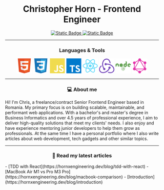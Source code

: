 <h1 align='center'>Christopher Horn - Frontend Engineer</h1>
<p align="center">
    <a href="https://hornxengineering.dev">
        <img alt="Static Badge" src="https://img.shields.io/badge/hornxengineering.dev-blue?style=for-the-badge&logo=homepage&logoColor=darkblue">
    </a>
    <a href="www.linkedin.com/in/christopher-horn-a559b9175">
        <img alt="Static Badge" src="https://img.shields.io/badge/-%40christopher_horn-blue?style=for-the-badge&logo=linkedin&logoSize=auto&labelColor=linkedin&color=%230e76a8">
    </a>
</p>
<hr>
<h3 align="center">Languages & Tools</h3>

<p align="center">
    <a href="https://www.w3.org/html/" target="_blank"><img alt="HTML5" width="50px" height="50px" src="https://raw.githubusercontent.com/devicons/devicon/master/icons/html5/html5-original.svg" /></a>
    <a href="https://www.w3schools.com/css/" target="_blank"><img alt="CSS3" width="50px" height="50px" src="https://raw.githubusercontent.com/devicons/devicon/master/icons/css3/css3-original.svg" /></a>
    <a href="https://www.javascript.com/" target="_blank"><img alt="JavaScript" width="50px" height="50px" src="https://raw.githubusercontent.com/devicons/devicon/master/icons/javascript/javascript-plain.svg" /></a>
    <a href="https://www.typescriptlang.org/" target="_blank"><img alt="TypeScript" width="50px" height="50px" src="https://raw.githubusercontent.com/devicons/devicon/master/icons/typescript/typescript-plain.svg" /></a>
    <a href="https://reactjs.org/" target="_blank"><img alt="ReactJS" width="50px" height="50px" src="https://raw.githubusercontent.com/devicons/devicon/master/icons/react/react-original.svg" /></a>
    <a href="https://redux.js.org/" target="_blank"><img alt="ReduxJS" width="50px" height="50px" src="https://raw.githubusercontent.com/devicons/devicon/master/icons/redux/redux-original.svg" /></a>
    <a href="https://nodejs.org/en/" target="_blank"><img alt="NodeJS" width="50px" height="50px" src="https://raw.githubusercontent.com/devicons/devicon/master/icons/nodejs/nodejs-plain-wordmark.svg" /></a>
    <a href="https://graphql.org/" target="_blank"><img alt="GraphQL" width="50px" height="50px" src="https://raw.githubusercontent.com/devicons/devicon/master/icons/graphql/graphql-plain.svg" /></a>
</p>

<hr>
<h3 align='center'>💻 About me</h3>
<div>Hi! I'm Chris, a freelance/contract Senior Frontend Engineer based in Romania. My primary focus is on building scalable, maintainable, and performant web applications. With a bachelor's and master's degree in Business Informatics and over 4.5 years of
    professional experience, I aim to deliver high-quality solutions that meet my clients' needs. I also enjoy and have experience mentoring junior developers to help them grow as professionals. At the same time I have a personal portfolio where I also
    write articles about web development, tech gadgets and other similar topics.</div>

<hr>
<h3 align='center'>📰 Read my latest articles</h3>
<!-- BLOG-POST-LIST:START -->
- [TDD with React](https://hornxengineering.dev/blog/tdd-with-react)
- [MacBook Air M1 vs Pro M3 Pro](https://hornxengineering.dev/blog/macbook-comparison)
- [Introduction](https://hornxengineering.dev/blog/introduction)
<!-- BLOG-POST-LIST:END -->
